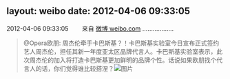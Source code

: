 layout: weibo
date: 2012-04-06 09:33:05
---
2012-04-06 09:33:05  &nbsp;&nbsp;&nbsp;&nbsp;&nbsp;&nbsp; 来自 <a href="http://weibo.com/" rel="nofollow">微博 weibo.com</a>
………………
>  @Opera欧朋: 周杰伦牵手卡巴斯基？！卡巴斯基实验室今日宣布正式签约艺人周杰伦，担任其新一年度亚太区品牌代言人。卡巴斯基实验室表示，此次周杰伦的加入将打造卡巴斯基更加鲜明的品牌个性。话说如果欧朋找个代言人的话，你们觉得谁比较搭涅？ ​​​
>  ![图片](https://ww1.sinaimg.cn/large/88031b39jw1drokykk30rj.jpg)

